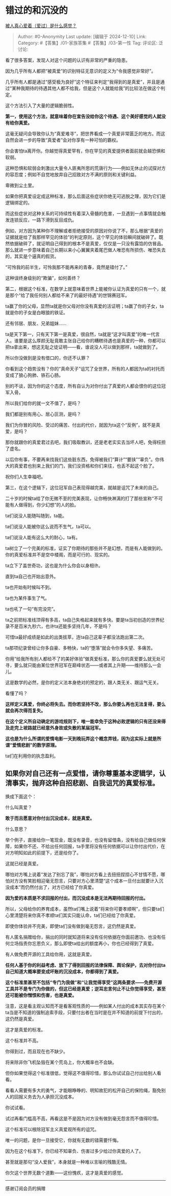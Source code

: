 # 错过的和沉没的
[被人真心爱着（爱过）是什么感觉？](https://www.zhihu.com/question/55774089/answer/51764629928)

> Author: #0-Anonymity
> Last update: [编辑于 2024-12-10]
> Link:
> Category: #【答集】/01-家族答集 #【答集】/03-第一性 
> Tag: 
> 评论区:
> 泛讨论:

看了很多答案，发现人对这个问题的认识有非常的严重的隐患。

因为几乎所有人都把“被真爱”的识别特征无意识的定义为“令我感觉非常好”。

几乎所有人都是通过“感受极为良好”这个特征来判定“我得到的是真爱”，并且是通过“某种我期待的待遇其他人都不给我，但是这个人就能给我”的比较法在做这个判定。

这个方法引入了大量的逻辑脆弱性。

**第一，使用这个方法，就意味着你在宣告没给你这个待遇、这个美好感觉的人就没有给你真爱。**

这毫无疑问会导致你认为“真爱难寻”，把世界看成一个真爱非常匮乏的地方。而这自然会进一步的导致“真爱者”会对你享有一种可怕的霸权。

你会害怕ta离开你。你越觉得真爱罕有，你在罕见的真爱提供者面前就会越恐惧和软弱。

这种恐惧和软弱会刺激出大量令人匪夷所思的荒唐行为——例如无休止的试探对方的容忍度；例如不自觉地放弃自己招致对方不满的原则和关键利益。

卑微到尘土里。

如果你把真爱设定成这种标准，那么后面这些症状你绝无可逃脱之理，因为它们是逻辑绑定的。

而这些症状对这种关系的可持续性有着深入骨髓的危害，一旦遇到一点事情就会触发连锁反应，一路下滑到反目成仇。

例如，对方因为某种你不理解或者拒绝接受的原因对你说了不，那么根据“真爱的证据就是给了我那样罕见的体验”的判定原则，这个罕见的体验瞬间就破碎了。既然依据破碎了，就证明自己得到的根本不是真爱，仅仅是一只没有露馅的仿冒品。那么就进一步意味着自己长期以来小心翼翼夹着尾巴做人唯恐有所损伤、唯恐失去的，其实是个逼真的假货。

“可怜我的前半生，可怜我那不能再来的青春，竟然是错付了。”

这种误终身级别的“欺骗”，如何善终？

第二，根据这个标准，在数学上就意味着世界上能被你认证为真爱的只有一个，就是那个“给了我任何别人都给不来了的最好待遇”的世锦赛冠军。

ta赢了你的父母，显然ta就是你父母对你没有真爱的活证明；ta赢了你的子女，ta就是你的子女是白眼狼的铁证。

还有邻居、朋友、兄弟姐妹……

ta是天下第一，只有天下第一是真爱，很自然，ta就是“这才叫真爱”的唯一代言人。谁要是这么厚颜无耻竟敢主张自己给你的糟糕待遇也是真爱的一种，你都可以把ta拿出来，想这无耻之徒证明——看，谁说没人可以做到那样，ta就做到了。

所以你没做到是没有借口的，你还不认罪？

你看到这个趋势没有？你的“真命天子”诅咒了全世界，所有的人都因为ta的衬托而变成了狼心狗肺、铁石心肠。

别的不谈，因为你的这个态度，所有自认为对你付出了真爱的人都会恨你的这位冠军入骨。

所以我们给你的就一文不值了，是吗？

我们都是别有用心、居心叵测，是吗？

我们为你冒的风险、受过的痛苦、付出的代价，就因为ta这个“反例”，就不是真爱，是吗？

那你就跟你的真爱君过去吧，我们吸取教训，还是老老实实去当坏人吧，免得枉担了虚名。

以后你有事，不要再来找我们这些脏东西，免得被我们“算计”“要挟”“辜负”。你伟大的真爱君也别来上我们的门，我们没资格和你们来往，也丢不起这个脸了。

祝你们人生幸福吧。

第三，在这个逻辑下，这位冠军自己表现得越完美，就越是诅咒了未来的自己。

二十岁的时候ta给了你无微不至的完美表现，让你畅快淋漓的打了那些宣称“不可能有人做得到，你少幻想”的人的脸。

ta们说没人能随叫随到，ta能。

ta们说没人能被你这么说而不生气，ta可以。

ta们说没人能有这么大的耐心，ta有。

ta树立了一个完美的标准，证实了你期待的那些并不是幻想，而是有人能做到的。你的真爱标准并不是空中楼阁，而是可行的、现实的。

ta立下了盖世奇功，这也是为什么你会以身相许。

直到ta自己也开始出意外。

ta也开始有时候叫不到。

ta也为某件事生了气。

ta也吼了一句“有完没完”。

ta之前把标准线顶得有多高，ta自己失格起来就有多快。要是ta当初创造的世界纪录不是百米九秒六，也许ta还能多坚持几年，不是吗？

可惜ta最好成绩是如此的出类拔萃，连ta自己这辈子都没法跑出第二次。

ta那项纪录曾经让你多自豪、多畅快，ta的“堕落”就会令你多失望、多痛苦。

你用“给我所有别人都给不了的美好体验”做真爱标准，那么你的真爱要么就无处可寻，要么就只能由某位世界冠军在巅峰状态——或者其上升期——维持那么一会儿。

这是数学的必然，是你的定义法本身绝对的预定的，跟人类无关、跟运气无关。

看懂了吗？

**这样定义真爱，你终必将失去。而你若坚持不改，那么你要么再也无法复得，要么就会再次得而复失。**

**在这个定义所自动确定的游戏规则下，唯一能幸免于这种必败逻辑的只有还没来得及走完上坡路就已经意外身故或失散的某届冠军。**

**这也是为什么所谓的爱情电影一天到晚玩弄这个概念弄钱，因为这实际上就是所谓“爱情悲剧”的数学原理。**

ta们在利用你的执念盈利。

## 如果你对自己还有一点爱惜，请你尊重基本逻辑学，认清事实，抛弃这种自招悲剧、自我诅咒的真爱标准。 ##

换成下面这个：

什么叫真爱？

**敢于而且愿意对你付出沉没成本，就是真爱。**

什么意思？

举个例子，直接给你一笔现金，既没有录音，也没有留借条，没有给自己做任何保障，如果你不还、不给出任何回报，ta手里将没有任何依据可以让你付出代价，在对方明知如此的前提下，还是给你了。

这就已经是真爱。

哪怕对方嘴上说着“发达了别忘了我”，哪怕对方看上去扭扭捏捏心不甘情不愿，哪怕对方没有笑脸相迎毫无怨言，只要对方心里清楚“这个成本一旦付出就要计入沉没成本”而仍然付出了，对方已经给了你真爱。

**因为爱的本质是不求回报的付出，而沉没成本是无法再期待回报的付出。**

所以，父母给你的养育成本，虽然ta们嘴上说着“将来你可要孝顺啊”，但只要ta们心里清楚将来你真不孝顺ta们其实只能认命，ta们已经给了你真爱。

即使你体验并不完美，即使ta们没有做到毫无怨言，这仍然是真爱。

有人匿名捐赠给你，捐出的同时就知道将来没有任何依据在你面前邀功、也没有任何立场指责你忘恩负义，那么即使ta给出的额度再小，你也已经得到了真爱。

有人做免费开源的工具给你用，这就是真爱。

**任何人基于你的利益考虑、放下了得到回报的法律保障、舆论保护，去对你付出ta自己知道大概率要变成坏账的沉没成本，你都得到了真爱。**

**这个标准里甚至不包括“专门为我做”和“让我觉得享受”这两条要求——免费开源工具并不是专门为你做的，但这已经是真爱；逆耳忠言何止不让你觉得享受，甚至还可能被你憎恨和伤害，也是真爱。**

注意，这是看主观认知而不是看客观性质的——例如某人付出的成本其实存在某个ta当是不知道的强制追索手段，只要付出者在当时是在并不知道的前提下付出的，这仍然是真爱。

这才是真爱的标准。

这个标准并不高。

你得到过，而且现在也不缺少。

将来除非你飞机坠毁在某个荒岛上，你大概率也不会缺。

但你如果觉得这个标准很低，觉得这不值得珍惜，那么你试试自己付出给别人看看。

看看人需要有多大的勇气，才能眼睁睁的、明知故犯的松开自己的保险绳，豁免别人的回报义务去为人承担沉没成本。

你试试看。

试过再看门槛高不高，再看这是不是因为对方没有做到毫无怨言而不值得珍惜。

这个标准可以根除冠军主义真爱观所有的诅咒。

唯一的问题，是你一旦接受它，你就有无数的错需要忏悔。

因为在这个标准下，你已经不知辜负、伤害过多少给过你真爱的人了。

甚至就是那句“没人爱我”，本身就是一种难以言喻的残酷无情。

你欠这个世界无数个道歉——这份愧疚，这才是真爱的感觉。

--------------------

感谢订阅会员的捐赠